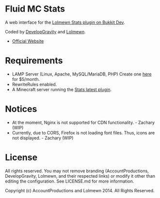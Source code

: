 # Fluid MC Stats

A web interface for the [Lolmewn Stats plugin on Bukkit Dev](http://pieuniversity.com/ILBg2).

Coded by [DevelopGravity](http://developgravity.com) and [Lolmewn](http://pieuniversity.com/R2CMf).

- [Official Website](http://developgravity.com/projects/fluid-mc-stats/)

# Requirements

- LAMP Server (Linux, Apache, MySQL/MariaDB, PHP) Create one [here](http://pieuniversity.com/-CP5d) for $5/month.
- RewriteRules enabled.
- A Minecraft server running the [Stats latest plugin](http://pieuniversity.com/ILBg2).

# Notices

- At the moment, Nginx is not supported for CDN functionality. - Zachary (WIP)
- Currently, due to CORS, Firefox is not loading font files. Thus, icons are not displayed. - Zachary (WIP)

# License

All rights reserved. You may not remove branding (AccountProductions, DevelopGravity, Lolmewn, and their respected links) or modify it other than editing the configuration. See LICENSE.md for more information.


Copyright (c) AccountProductions and Lolmewn 2014. All Rights Reserved.